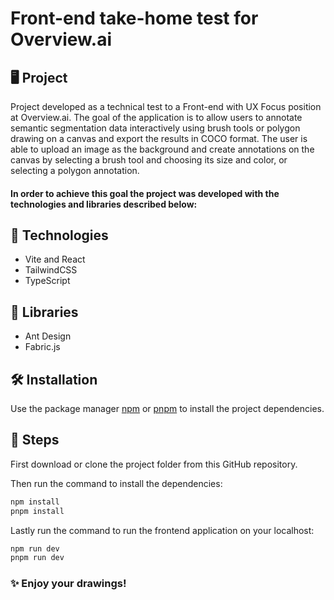 # Front-end take-home test for Overview.ai

## 🖥️ Project

Project developed as a technical test to a Front-end with UX Focus position at Overview.ai. The goal of the application is to allow users to annotate semantic segmentation data interactively using brush tools or polygon drawing on a canvas and export the results in COCO format. The user is able to upload an image as the background and create annotations on the canvas by selecting a brush tool and choosing its size and color, or selecting a polygon annotation. 

#### In order to achieve this goal the project was developed with the technologies and libraries described below: 

## 🚀 Technologies

- Vite and React
- TailwindCSS  
- TypeScript

## 🔖 Libraries

- Ant Design 
- Fabric.js

## 🛠️ Installation

Use the package manager [npm](https://www.npmjs.com/) or [pnpm](https://pnpm.io/pt/) to install the project dependencies.

## 🐾 Steps
First download or clone the project folder from this GitHub repository. 

Then run the command to install the dependencies:
```bash
npm install
pnpm install
```

Lastly run the command to run the frontend application on your localhost:
```bash
npm run dev
pnpm run dev
```

### ✨ Enjoy your drawings! 